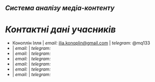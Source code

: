 ## ***Система аналізу медіа-контенту***


# *Контактні дані учасників*
- Коноплін Ілля | *email:* ilia.konoplin@gmail.com | *telegram:* @mq133
-  | *email:* | *telegram:* 
-  | *email:* | *telegram:* 
-  | *email:* | *telegram:*
-  | *email:* | *telegram:* 
-  | *email:* | *telegram:* 
-  | *email:* | *telegram:* 
